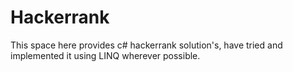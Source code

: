 # Hackerrank
This space here provides c# hackerrank solution's, have tried and implemented it using LINQ wherever possible.
